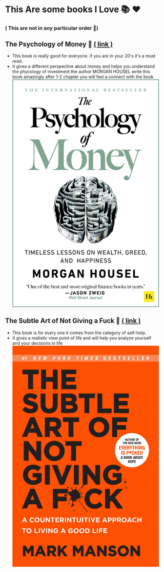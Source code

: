 # This Are some books I Love 📚 ❤️

### ( This are not in any particular order 🌟)

## The Psychology of Money 🤩 [( link )](https://www.amazon.in/Psychology-Money-Timeless-lessons-happiness/dp/0857197681)

- This book is really good for everyone. if you are in your 20's it's a must read.
- It gives a different perspective about money and helps you understand the phycology of investment the author MORGAN HOUSEL write this book amazingly after 1-2 chapter you will feel a connect with the book
  ![image info](./assets/the-psychology-of-money.jpg)

## The Subtle Art of Not Giving a Fuck 🤩 [( link )](https://www.amazon.in/Subtle-Art-Not-Giving/dp/0062641549)

- This book is for every one it comes from the category of self-help.
- It gives a realistic view point of life and will help you analyze yourself and your decisions in life
  ![image info](./assets/the-subtle-Art-Not-Giving-a-fuck.jpg)
